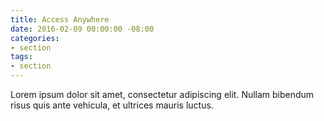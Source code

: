 ```yaml
---
title: Access Anywhere
date: 2016-02-09 00:00:00 -08:00
categories:
- section
tags:
- section
---
```


Lorem ipsum dolor sit amet, consectetur adipiscing elit. Nullam bibendum risus quis ante vehicula, et ultrices mauris luctus.